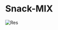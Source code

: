 # Snack-MIX
![Res](https://s3.amazonaws.com/assets.mockflow.com/app/wireframepro/company/C383c6c2c317d433b9225feb0ccf7795f/projects/MqqN5wATuqb/pages/55741447a33445149afceb67c2a354dd/image/55741447a33445149afceb67c2a354dd.png?1710967554100)